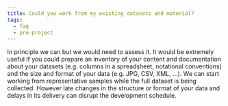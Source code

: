 ```yaml
---
title: Could you work from my existing datasets and material?
tags:
  - faq
  - pre-project
---
```


In principle we can but we would need to assess it. It would be extremely useful if you could prepare an inventory of your content and documentation about your datasets (e.g. columns in a spreadsheet, notational conventions) and the size and format of your data (e.g. JPG, CSV, XML, ...). We can start working from representative samples while the full dataset is being collected. However late changes in the structure or format of your data and delays in its delivery can disrupt the development schedule.
